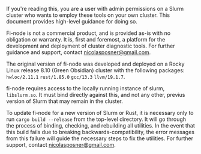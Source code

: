 If you're reading this, you are a user with admin permissions on a Slurm cluster who wants to employ these tools on your own cluster. This document provides high-level guidance for doing so. 

Fi-node is not a commercial product, and is provided as-is with no obligation or warranty. It is, first and foremost, a platform for the development and deployment of cluster diagnostic tools. For further guidance and support, contact nicolasposner@gmail.com.


The original version of fi-node was developed and deployed on a Rocky Linux release 8.10 (Green Obsidian) cluster with the following packages: `hwloc/2.11.1` `rust/1.85.0` `gcc/13.3` `llvm/19.1.7`.

fi-node requires access to the locally running instance of slurm, `libslurm.so`. It must bind directly against this, and not any other, previus version of Slurm that may remain in the cluster.

To update fi-node for a new version of Slurm or Rust, it is necessary only to run `cargo build --release` from the top-level directory. It will go through the process of binding, checking, and rebuilding all utilities. In the event that this build fails due to breaking backwards-compatibility, the error messages from this failure will guide the necessary steps to fix the utilities. For further support, contact nicolasposner@gmail.com.
